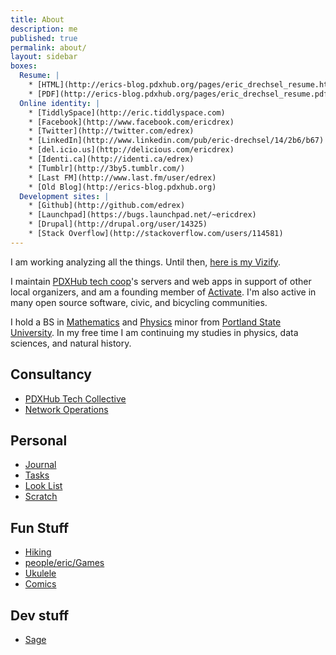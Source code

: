 ```yaml
---
title: About
description: me
published: true
permalink: about/
layout: sidebar
boxes: 
  Resume: |
    * [HTML](http://erics-blog.pdxhub.org/pages/eric_drechsel_resume.html)
    * [PDF](http://erics-blog.pdxhub.org/pages/eric_drechsel_resume.pdf)
  Online identity: |
    * [TiddlySpace](http://eric.tiddlyspace.com)
    * [Facebook](http://www.facebook.com/ericdrex)
    * [Twitter](http://twitter.com/edrex)
    * [LinkedIn](http://www.linkedin.com/pub/eric-drechsel/14/2b6/b67)
    * [del.icio.us](http://delicious.com/ericdrex)
    * [Identi.ca](http://identi.ca/edrex)
    * [Tumblr](http://3by5.tumblr.com/)
    * [Last FM](http://www.last.fm/user/edrex)
    * [Old Blog](http://erics-blog.pdxhub.org)
  Development sites: |
    * [Github](http://github.com/edrex)
    * [Launchpad](https://bugs.launchpad.net/~ericdrex)
    * [Drupal](http://drupal.org/user/14325)
    * [Stack Overflow](http://stackoverflow.com/users/114581)
---
```


I am working analyzing all the things. Until then, [here is my Vizify](https://www.vizify.com/eric-drechsel/).

I maintain [PDXHub tech coop](http://pdxhub.org)'s servers and web apps in support of other local organizers, and am a founding member of [Activate](http://activatehub.org/). I'm also active in many open source software, civic, and bicycling communities.

I hold a BS in [Mathematics](http://math.pdx.edu/) and [Physics](http://physics.pdx.edu/) minor from [Portland State University](http://pdx.edu/). In my free time I am continuing my studies in physics, data sciences, and natural history.

## Consultancy

 * [PDXHub Tech Collective](http://wiki.pdxhub.org/)
 * [Network Operations](http://wiki.pdxhub.org/ops)

## Personal

 * [Journal](http://wiki.pdxhub.org/people/eric/journal)
 * [Tasks](http://wiki.pdxhub.org/people/eric/tasks)
 * [Look List](http://wiki.pdxhub.org/people/eric/look_list/)
 * [Scratch](http://wiki.pdxhub.org/people/eric/scratch)

## Fun Stuff

 * [Hiking](http://erics-blog.pdxhub.org/wanderer)
 * [people/eric/Games]()
 * [Ukulele](http://wiki.pdxhub.org/people/eric/ukulele/)
 * [Comics](http://wiki.pdxhub.org/people/eric/comics/)

## Dev stuff

 * [Sage](http://wiki.pdxhub.org/people/eric/sage/)